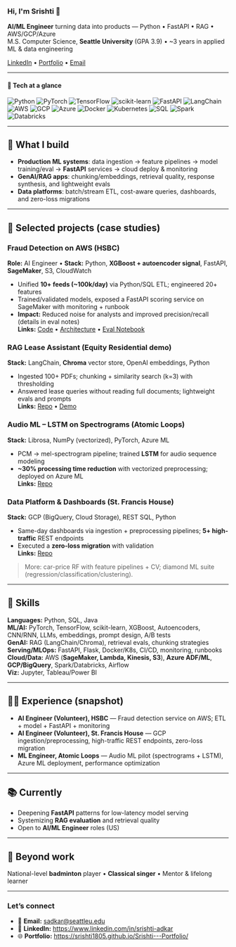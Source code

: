 ### Hi, I'm Srishti 👋

**AI/ML Engineer** turning data into products — Python • FastAPI • RAG • AWS/GCP/Azure  
M.S. Computer Science, **Seattle University** (GPA 3.9) • ~3 years in applied ML & data engineering

[LinkedIn](https://www.linkedin.com/in/srishti-adkar) • [Portfolio]([https://your-portfolio.com](https://srishti1805.github.io/Srishti---Portfolio/))  • [Email](mailto:sadkar@seattleu.edu)

---

#### 🔧 Tech at a glance
![Python](https://img.shields.io/badge/Python-3776AB?logo=python&logoColor=white)
![PyTorch](https://img.shields.io/badge/PyTorch-EE4C2C?logo=pytorch&logoColor=white)
![TensorFlow](https://img.shields.io/badge/TensorFlow-FF6F00?logo=tensorflow&logoColor=white)
![scikit-learn](https://img.shields.io/badge/scikit--learn-F7931E?logo=scikitlearn&logoColor=white)
![FastAPI](https://img.shields.io/badge/FastAPI-009688?logo=fastapi&logoColor=white)
![LangChain](https://img.shields.io/badge/LangChain-121212?logo=chainlink&logoColor=white)
![AWS](https://img.shields.io/badge/AWS-232F3E?logo=amazonaws&logoColor=white)
![GCP](https://img.shields.io/badge/GCP-1A73E8?logo=googlecloud&logoColor=white)
![Azure](https://img.shields.io/badge/Azure-0078D4?logo=microsoftazure&logoColor=white)
![Docker](https://img.shields.io/badge/Docker-2496ED?logo=docker&logoColor=white)
![Kubernetes](https://img.shields.io/badge/Kubernetes-326CE5?logo=kubernetes&logoColor=white)
![SQL](https://img.shields.io/badge/SQL-336791?logo=postgresql&logoColor=white)
![Spark](https://img.shields.io/badge/Spark-E25A1C?logo=apachespark&logoColor=white)
![Databricks](https://img.shields.io/badge/Databricks-FF3621?logo=databricks&logoColor=white)

---

## 🚀 What I build
- **Production ML systems**: data ingestion → feature pipelines → model training/eval → **FastAPI** services → cloud deploy & monitoring  
- **GenAI/RAG apps**: chunking/embeddings, retrieval quality, response synthesis, and lightweight evals  
- **Data platforms**: batch/stream ETL, cost-aware queries, dashboards, and zero-loss migrations

---

## 🔬 Selected projects (case studies)
### Fraud Detection on AWS (HSBC)
**Role:** AI Engineer • **Stack:** Python, **XGBoost + autoencoder signal**, FastAPI, **SageMaker**, S3, CloudWatch  
- Unified **10+ feeds (~100k/day)** via Python/SQL ETL; engineered 20+ features  
- Trained/validated models, exposed a FastAPI scoring service on SageMaker with monitoring + runbook  
- **Impact:** Reduced noise for analysts and improved precision/recall (details in eval notes)  
**Links:** [Code](#) • [Architecture](#) • [Eval Notebook](#)

### RAG Lease Assistant (Equity Residential demo)
**Stack:** LangChain, **Chroma** vector store, OpenAI embeddings, Python  
- Ingested 100+ PDFs; chunking + similarity search (k=3) with thresholding  
- Answered lease queries without reading full documents; lightweight evals and prompts  
**Links:** [Repo](#) • [Demo](#)

### Audio ML – LSTM on Spectrograms (Atomic Loops)
**Stack:** Librosa, NumPy (vectorized), PyTorch, Azure ML  
- PCM → mel-spectrogram pipeline; trained **LSTM** for audio sequence modeling  
- **~30% processing time reduction** with vectorized preprocessing; deployed on Azure ML  
**Links:** [Repo](#)

### Data Platform & Dashboards (St. Francis House)
**Stack:** GCP (BigQuery, Cloud Storage), REST SQL, Python  
- Same-day dashboards via ingestion + preprocessing pipelines; **5+ high-traffic** REST endpoints  
- Executed a **zero-loss migration** with validation  
**Links:** [Repo](#)

> More: car-price RF with feature pipelines + CV; diamond ML suite (regression/classification/clustering).

---

## 🧰 Skills
**Languages:** Python, SQL, Java  
**ML/AI:** PyTorch, TensorFlow, scikit-learn, XGBoost, Autoencoders, CNN/RNN, LLMs, embeddings, prompt design, A/B tests  
**GenAI:** RAG (LangChain/Chroma), retrieval evals, chunking strategies  
**Serving/MLOps:** FastAPI, Flask, Docker/K8s, CI/CD, monitoring, runbooks  
**Cloud/Data:** AWS (**SageMaker, Lambda, Kinesis, S3**), **Azure ADF/ML**, **GCP/BigQuery**, Spark/Databricks, Airflow  
**Viz:** Jupyter, Tableau/Power BI

---

## 👩‍💻 Experience (snapshot)
- **AI Engineer (Volunteer), HSBC** — Fraud detection service on AWS; ETL + model + FastAPI + monitoring  
- **AI Engineer (Volunteer), St. Francis House** — GCP ingestion/preprocessing, high-traffic REST endpoints, zero-loss migration  
- **ML Engineer, Atomic Loops** — Audio ML pilot (spectrograms + LSTM), Azure ML deployment, performance optimization

---

## 📚 Currently
- Deepening **FastAPI** patterns for low-latency model serving  
- Systemizing **RAG evaluation** and retrieval quality  
- Open to **AI/ML Engineer** roles (US)

---

## 🎯 Beyond work
National-level **badminton** player • **Classical singer** • Mentor & lifelong learner

---

### Let’s connect
- 📧 **Email:** sadkar@seattleu.edu  
- 💼 **LinkedIn:** https://www.linkedin.com/in/srishti-adkar
- 🌐 **Portfolio:** https://srishti1805.github.io/Srishti---Portfolio/

